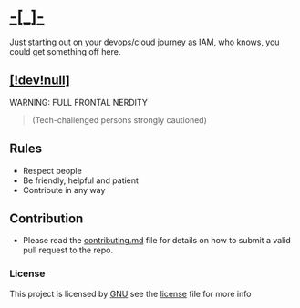 # [-[_]-](https://github.com/philemonnwanne/-_-/edit/main/README.md)

Just starting out on your devops/cloud journey as IAM, who knows, you could get something off here.

## [[!dev!null]](/dev/nul)
WARNING: FULL FRONTAL NERDITY

> (Tech-challenged persons strongly cautioned)

## Rules
- Respect people
- Be friendly, helpful and patient
- Contribute in any way

## Contribution
- Please read the [contributing.md](https://github.com/philemonnwanne/o0o0o/blob/main/contributing.md) file for details on how to submit a valid pull request to the repo.

### License
This project is licensed by [GNU](https://github.com/philemonnwanne/-_-/blob/main/LICENSE) see the [license](https://github.com/philemonnwanne/-_-/blob/main/LICENSE) file for more info
 
